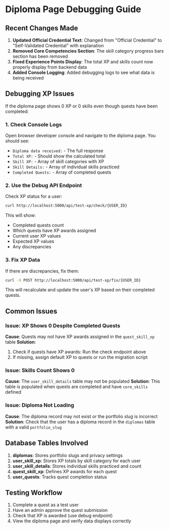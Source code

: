 # Diploma Page Debugging Guide

## Recent Changes Made

1. **Updated Official Credential Text**: Changed from "Official Credential" to "Self-Validated Credential" with explanation
2. **Removed Core Competencies Section**: The skill category progress bars section has been removed
3. **Fixed Experience Points Display**: The total XP and skills count now properly display from backend data
4. **Added Console Logging**: Added debugging logs to see what data is being received

## Debugging XP Issues

If the diploma page shows 0 XP or 0 skills even though quests have been completed:

### 1. Check Console Logs
Open browser developer console and navigate to the diploma page. You should see:
- `Diploma data received:` - The full response
- `Total XP:` - Should show the calculated total
- `Skill XP:` - Array of skill categories with XP
- `Skill Details:` - Array of individual skills practiced
- `Completed Quests:` - Array of completed quests

### 2. Use the Debug API Endpoint
Check XP status for a user:
```bash
curl http://localhost:5000/api/test-xp/check/{USER_ID}
```

This will show:
- Completed quests count
- Which quests have XP awards assigned
- Current user XP values
- Expected XP values
- Any discrepancies

### 3. Fix XP Data
If there are discrepancies, fix them:
```bash
curl -X POST http://localhost:5000/api/test-xp/fix/{USER_ID}
```

This will recalculate and update the user's XP based on their completed quests.

## Common Issues

### Issue: XP Shows 0 Despite Completed Quests
**Cause**: Quests may not have XP awards assigned in the `quest_skill_xp` table
**Solution**: 
1. Check if quests have XP awards: Run the check endpoint above
2. If missing, assign default XP to quests or run the migration script

### Issue: Skills Count Shows 0
**Cause**: The `user_skill_details` table may not be populated
**Solution**: This table is populated when quests are completed and have `core_skills` defined

### Issue: Diploma Not Loading
**Cause**: The diploma record may not exist or the portfolio slug is incorrect
**Solution**: Check that the user has a diploma record in the `diplomas` table with a valid `portfolio_slug`

## Database Tables Involved

1. **diplomas**: Stores portfolio slugs and privacy settings
2. **user_skill_xp**: Stores XP totals by skill category for each user
3. **user_skill_details**: Stores individual skills practiced and count
4. **quest_skill_xp**: Defines XP awards for each quest
5. **user_quests**: Tracks quest completion status

## Testing Workflow

1. Complete a quest as a test user
2. Have an admin approve the quest submission
3. Check that XP is awarded (use debug endpoint)
4. View the diploma page and verify data displays correctly
